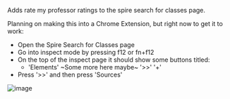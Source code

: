 Adds rate my professor ratings to the spire search for classes page. 

Planning on making this into a Chrome Extension, but right now to get it to work:
- Open the Spire Search for Classes page 
- Go into inspect mode by pressing f12 or fn+f12
- On the top of the inspect page it should show some buttons titled:
  - 'Elements' ~Some more here maybe~ '>>' '+'
- Press '>>' and then press 'Sources'

![image](https://user-images.githubusercontent.com/115051423/204678564-f9d9b45f-74da-43bc-8f7d-c82c65466b93.png)
